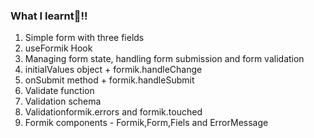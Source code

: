### What I learnt🤑!!

1) Simple form with three fields
2) useFormik Hook
3) Managing form state, handling form submission and form validation
4) initialValues object + formik.handleChange
5) onSubmit method + formik.handleSubmit
6) Validate function
7) Validation schema
8) Validationformik.errors and formik.touched
9) Formik components - Formik,Form,Fiels and ErrorMessage